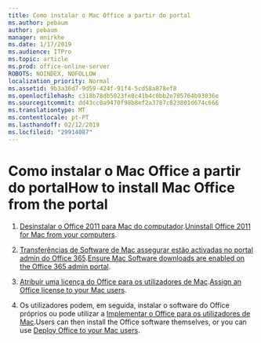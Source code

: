 ```yaml
---
title: Como instalar o Mac Office a partir do portal
ms.author: pebaum
author: pebaum
manager: mnirkhe
ms.date: 1/17/2019
ms.audience: ITPro
ms.topic: article
ms.prod: office-online-server
ROBOTS: NOINDEX, NOFOLLOW
localization_priority: Normal
ms.assetid: 9b3a36d7-9d59-424f-91f4-5cd58a878ef8
ms.openlocfilehash: c318b78db5023fe8c41b4c0bb2e705764b93036e
ms.sourcegitcommit: dd43cc0a9470f98b8ef2a3787c823801d674c666
ms.translationtype: MT
ms.contentlocale: pt-PT
ms.lasthandoff: 02/12/2019
ms.locfileid: "29914087"
---
```

# <a name="how-to-install-mac-office-from-the-portal"></a><span data-ttu-id="0b41d-102">Como instalar o Mac Office a partir do portal</span><span class="sxs-lookup"><span data-stu-id="0b41d-102">How to install Mac Office from the portal</span></span>


1. <span data-ttu-id="0b41d-103">[Desinstalar o Office 2011 para Mac do computador](https://support.office.com/article/4bfcd230-0ea1-4656-bf30-dbfa44d358fa?wt.mc_id=Alchemy_ClientDIA).</span><span class="sxs-lookup"><span data-stu-id="0b41d-103">[Uninstall Office 2011 for Mac from your computers](https://support.office.com/article/4bfcd230-0ea1-4656-bf30-dbfa44d358fa?wt.mc_id=Alchemy_ClientDIA).</span></span>
    
2. <span data-ttu-id="0b41d-104">[Transferências de Software de Mac assegurar estão activadas no portal admin do Office 365](https://support.office.com/article/c13051e6-f75c-4737-bc0d-7685dcedf360?wt.mc_id=Alchemy_ClientDIA).</span><span class="sxs-lookup"><span data-stu-id="0b41d-104">[Ensure Mac Software downloads are enabled on the Office 365 admin portal](https://support.office.com/article/c13051e6-f75c-4737-bc0d-7685dcedf360?wt.mc_id=Alchemy_ClientDIA).</span></span>
    
3. <span data-ttu-id="0b41d-105">[Atribuir uma licença do Office para os utilizadores de Mac](https://support.office.com/article/997596B5-4173-4627-B915-36ABAC6786DC?wt.mc_id=Alchemy_ClientDIA).</span><span class="sxs-lookup"><span data-stu-id="0b41d-105">[Assign an Office license to your Mac users](https://support.office.com/article/997596B5-4173-4627-B915-36ABAC6786DC?wt.mc_id=Alchemy_ClientDIA).</span></span>
    
4. <span data-ttu-id="0b41d-106">Os utilizadores podem, em seguida, instalar o software do Office próprios ou pode utilizar a [Implementar o Office para os utilizadores de Mac](https://docs.microsoft.com/DeployOffice/mac/deployment-guide-for-office-for-mac).</span><span class="sxs-lookup"><span data-stu-id="0b41d-106">Users can then install the Office software themselves, or you can use [Deploy Office to your Mac users](https://docs.microsoft.com/DeployOffice/mac/deployment-guide-for-office-for-mac).</span></span>
    

